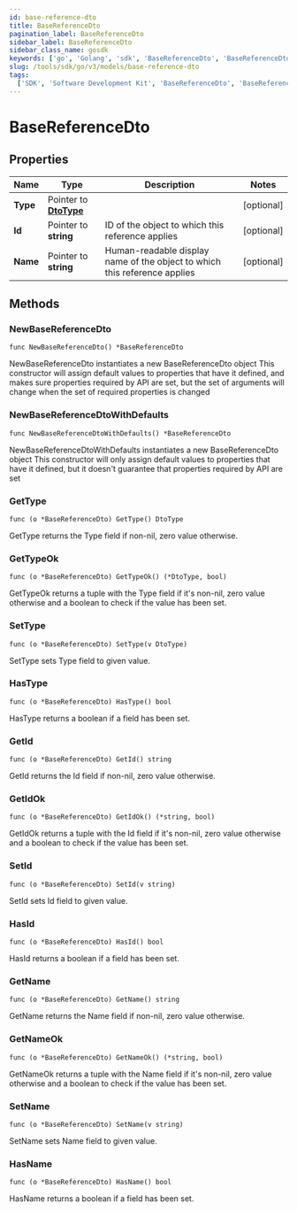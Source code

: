```yaml
---
id: base-reference-dto
title: BaseReferenceDto
pagination_label: BaseReferenceDto
sidebar_label: BaseReferenceDto
sidebar_class_name: gosdk
keywords: ['go', 'Golang', 'sdk', 'BaseReferenceDto', 'BaseReferenceDto']
slug: /tools/sdk/go/v3/models/base-reference-dto
tags:
  ['SDK', 'Software Development Kit', 'BaseReferenceDto', 'BaseReferenceDto']
---
```


# BaseReferenceDto

## Properties

| Name | Type | Description | Notes |
| --- | --- | --- | --- |
| **Type** | Pointer to [**DtoType**](dto-type) |  | [optional] |
| **Id** | Pointer to **string** | ID of the object to which this reference applies | [optional] |
| **Name** | Pointer to **string** | Human-readable display name of the object to which this reference applies | [optional] |

## Methods

### NewBaseReferenceDto

`func NewBaseReferenceDto() *BaseReferenceDto`

NewBaseReferenceDto instantiates a new BaseReferenceDto object This constructor will assign default values to properties that have it defined, and makes sure properties required by API are set, but the set of arguments will change when the set of required properties is changed

### NewBaseReferenceDtoWithDefaults

`func NewBaseReferenceDtoWithDefaults() *BaseReferenceDto`

NewBaseReferenceDtoWithDefaults instantiates a new BaseReferenceDto object This constructor will only assign default values to properties that have it defined, but it doesn't guarantee that properties required by API are set

### GetType

`func (o *BaseReferenceDto) GetType() DtoType`

GetType returns the Type field if non-nil, zero value otherwise.

### GetTypeOk

`func (o *BaseReferenceDto) GetTypeOk() (*DtoType, bool)`

GetTypeOk returns a tuple with the Type field if it's non-nil, zero value otherwise and a boolean to check if the value has been set.

### SetType

`func (o *BaseReferenceDto) SetType(v DtoType)`

SetType sets Type field to given value.

### HasType

`func (o *BaseReferenceDto) HasType() bool`

HasType returns a boolean if a field has been set.

### GetId

`func (o *BaseReferenceDto) GetId() string`

GetId returns the Id field if non-nil, zero value otherwise.

### GetIdOk

`func (o *BaseReferenceDto) GetIdOk() (*string, bool)`

GetIdOk returns a tuple with the Id field if it's non-nil, zero value otherwise and a boolean to check if the value has been set.

### SetId

`func (o *BaseReferenceDto) SetId(v string)`

SetId sets Id field to given value.

### HasId

`func (o *BaseReferenceDto) HasId() bool`

HasId returns a boolean if a field has been set.

### GetName

`func (o *BaseReferenceDto) GetName() string`

GetName returns the Name field if non-nil, zero value otherwise.

### GetNameOk

`func (o *BaseReferenceDto) GetNameOk() (*string, bool)`

GetNameOk returns a tuple with the Name field if it's non-nil, zero value otherwise and a boolean to check if the value has been set.

### SetName

`func (o *BaseReferenceDto) SetName(v string)`

SetName sets Name field to given value.

### HasName

`func (o *BaseReferenceDto) HasName() bool`

HasName returns a boolean if a field has been set.
